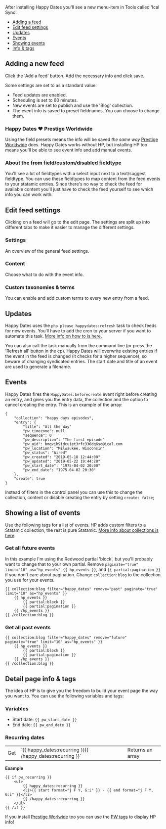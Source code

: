 After installing Happy Dates you'll see a new menu-item in Tools called 'Ical Sync'.

* [Adding a feed](#adding)
* [Edit feed settings](#edit)
* [Updates](#updates)
* [Events](#events)
* [Showing events](#list)
* [Info & tags](#detail)

## Adding a new feed <a id="adding"></a>
Click the 'Add a feed' button. Add the necessary info and click save.

Some settings are set to as a standard value:

* Feed updates are enabled.
* Scheduling is set to 60 minutes.
* New events are set to publish and use the 'Blog' collection.
* The event info is saved to preset fieldnames. You can choose to change them.

### Happy Dates ❤ Prestige Worldwide
Using the field presets means the info will be saved _the same way_ [Prestige Worldwide](https://statamic.com/marketplace/addons/prestige-worldwide) does. Happy Dates works without HP, but installing HP too means you'll be able to see event info and add manual events.

### About the from field/custom/disabled fieldtype
You'll see a lot of fieldtypes with a select input next to a text/suggest fieldtype. You can use these fieldtypes to map content from the feed events to your statamic entries. Since there's no way to check the feed for available content you'll just have to check the feed yourself to see which info you can work with.

## Edit feed settings <a id="edit"></a>
Clicking on a feed will go to the edit page. The settings are split up into different tabs to make it easier to manage the different settings.

### Settings
An overview of the general feed settings.

### Content
Choose what to do with the event info.

### Custom taxonomies & terms
You can enable and add custom terms to every new entry from a feed.

## Updates <a id="updates"></a>
Happy Dates uses the `php please happydates:refresh` task to check feeds for new events. You'll have to add the cron to your server if you want to automate this task. [More info on how to is here](https://docs.statamic.com/addons/classes/tasks).

You can also call the task manually from the command line (or press the 'Refresh all' button in the cp). Happy Dates will overwrite existing entries if the event in the feed is changed (it checks for a higher sequence), so beware of changing syndicated entries. The start date and title of an event are used to generate a filename.


## Events <a id="events"></a>
Happy Dates fires the `HappyDates:beforecreate` event right before creating an entry, and gives you the entry data, the collection and the option to cancel creating the entry. This is an example of the array:

```
{
    "collection": "happy days episodes",
    "entry": {
        "title": "All the Way"
        "pw_timezone": null
        "sequence": 0
        "pw_description": "The first episode"
        "pw_uid": bmgvih9idcuiet3rfc336dq6so@ical.com
        "pw_location": "Milwaukee, Wisconsin"
        "pw_status": "Aired"
        "pw_created": "2019-05-18 12:44:00"
        "pw_updated": "2019-05-22 19:44:28"
        "pw_start_date": "1975-04-02 20:00"
        "pw_end_date": "1975-04-02 20:30"
    },
    "create": true
}
```

Instead of filters in the control panel you can use this to change the collection, content or disable creating the entry by setting `create: false`;

## Showing a list of events <a id="list"></a>
Use the following tags for a list of events. HP adds custom filters to a Statamic collection, the rest is pure Statamic. [More info about collections is here](https://docs.statamic.com/tags/collection).

### Get all future events <a id="future"></a>
In this example I'm using the Redwood partial 'block', but you'll probably want to change that to your own partial. Remove `paginate="true" limit="10" as="hp_events"`, `{{ hp_events }}`, and `{{ partial:pagination }}` if you don't care about pagination. Change `collection:blog` to the collection you use for your events.

    {{ collection:blog filter="happy_dates" remove="past" paginate="true" limit="10" as="hp_events" }}
        {{ hp_events }}
            {{ partial:block }}
            {{ partial:pagination }}
        {{ /hp_events }}
    {{ /collection:blog }}

### Get all past events <a id="past"></a>
    {{ collection:blog filter="happy_dates" remove="future" paginate="true" limit="10" as="hp_events" }}
        {{ hp_events }}
            {{ partial:block }}
            {{ partial:pagination }}
        {{ /hp_events }}
    {{ /collection:blog }}

## Detail page info & tags <a id="detail"></a>
The idea of HP is to give you the freedom to build your event page the way you want to. You can use the following variables and tags:

### Variables
* Start date: `{{ pw_start_date }}`
* End date: `{{ pw_end_date }}`

### Recurring dates <a id="recurring"></a>
<table>
    <tbody>
        <tr>
            <td>Get</td>
            <td>`{{ happy_dates:recurring }}{{ /happy_dates:recurring }}`</td>
            <td>Returns an array</td>
        </tr>
    </tbody>
</table>

**Example**   

    {{ if pw_recurring }}
        <ul>
            {{ happy_dates:recurring }}
            <li>{{ start format="j F Y, G:i" }} - {{ end format="j F Y, G:i" }}</li>
            {{ /happy_dates:recurring }}
        </ul>
    {{ /if }}

If you install [Prestige Worlwide](https://statamic.com/marketplace/addons/prestige-worldwide) too you can use the [PW tags](https://statamic.com/marketplace/addons/prestige-worldwide/docs#tags) to display HP info!
